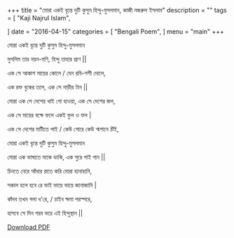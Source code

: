 +++
title = "মোরা একই বৃন্তে দুটি  কুসুম হিন্দু-মুসলমান,   কাজী নজরুল ইসলাম"
description = ""
tags = [
    "Kaji Najrul Islam",
 
]
date = "2016-04-15"
categories = [
    "Bengali Poem",
]
menu = "main"
+++


মোরা একই বৃন্তে দুটি  কুসুম হিন্দু-মুসলমান 

মুসলিম  তার নয়ন-মণি, হিন্দু তাহার প্রাণ ||

এক সে আকাশ মায়ের কোলে / যেন রবি-শশী দোলে,

এক রক্ত বুকের তলে, এক সে নাড়ীর টান ||


মোরা এক সে দেশের খাই গো হাওয়া, এক সে দেশের জল,

এক সে মায়ের বক্ষে ফলে একই ফুল ও ফল |

এক সে দেশের মাটীতে পাই / কেউ গোরে কেউ শ্মশানে ঠাঁই,

মোরা একই বৃন্তে দুটি  কুসুম হিন্দু-মুসলমান 



মোরা এক ভাষাতে মাকে ডাকি, এক সুরে গাই গান ||

চিনতে নেরে আঁধার রাতে করি মোরা হানাহানি,

সকাল হলে হবে রে ভাই ভায়ে ভায়ে জানাজানি |

কাঁদব তখন গলা ধ'রে, / চাইব ক্ষমা পরস্পরে,

হাসবে সে দিন গরব ভরে এই হিন্দুস্থান ||


 [Download PDF](/doc/bengali-poem/mora-eki-brinte-duti-kusum.pdf)

